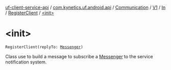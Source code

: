 [uf-client-service-api](../../../../../index.md) / [com.kynetics.uf.android.api](../../../../index.md) / [Communication](../../../index.md) / [V1](../../index.md) / [In](../index.md) / [RegisterClient](index.md) / [&lt;init&gt;](./-init-.md)

# &lt;init&gt;

`RegisterClient(replyTo: `[`Messenger`](https://developer.android.com/reference/android/os/Messenger.html)`)`

Class use to build a message to subscribe a [Messenger](https://developer.android.com/reference/android/os/Messenger.html) to the service notification
system.

